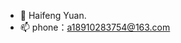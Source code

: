 - 👋 Haifeng Yuan.
- 📫 phone：a18910283754@163.com

<!---
Yuanhf3754/Yuanhf3754 is a ✨ special ✨ repository because its `README.md` (this file) appears on your GitHub profile.
You can click the Preview link to take a look at your changes.
--->
